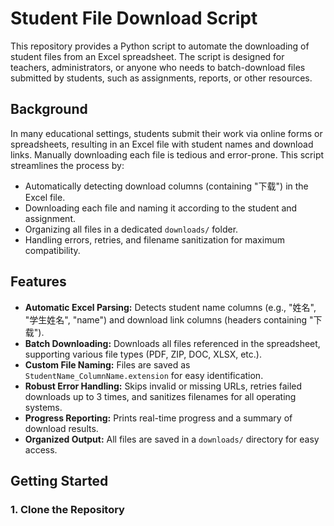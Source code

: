 # Student File Download Script

This repository provides a Python script to automate the downloading of student files from an Excel spreadsheet. The script is designed for teachers, administrators, or anyone who needs to batch-download files submitted by students, such as assignments, reports, or other resources.

## Background

In many educational settings, students submit their work via online forms or spreadsheets, resulting in an Excel file with student names and download links. Manually downloading each file is tedious and error-prone. This script streamlines the process by:

- Automatically detecting download columns (containing "下载") in the Excel file.
- Downloading each file and naming it according to the student and assignment.
- Organizing all files in a dedicated `downloads/` folder.
- Handling errors, retries, and filename sanitization for maximum compatibility.

## Features

- **Automatic Excel Parsing:** Detects student name columns (e.g., "姓名", "学生姓名", "name") and download link columns (headers containing "下载").
- **Batch Downloading:** Downloads all files referenced in the spreadsheet, supporting various file types (PDF, ZIP, DOC, XLSX, etc.).
- **Custom File Naming:** Files are saved as `StudentName_ColumnName.extension` for easy identification.
- **Robust Error Handling:** Skips invalid or missing URLs, retries failed downloads up to 3 times, and sanitizes filenames for all operating systems.
- **Progress Reporting:** Prints real-time progress and a summary of download results.
- **Organized Output:** All files are saved in a `downloads/` directory for easy access.

## Getting Started

### 1. Clone the Repository
